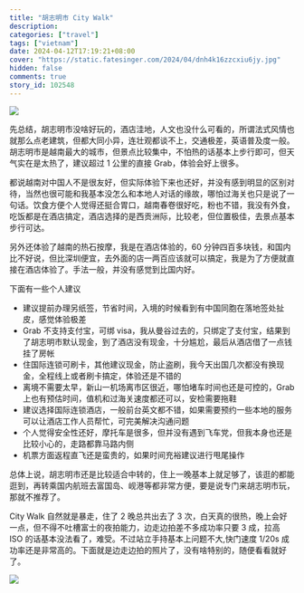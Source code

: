 ```yaml
---
title: "胡志明市 City Walk"
description:
categories: ["travel"]
tags: ["vietnam"]
date: 2024-04-12T17:19:21+08:00
cover: "https://static.fatesinger.com/2024/04/dnh4k16zzcxiu6jy.jpg"
hidden: false
comments: true
story_id: 102548
---
```


![](https://static.fatesinger.com/2024/04/dnh4k16zzcxiu6jy.jpg)

先总结，胡志明市没啥好玩的，酒店洼地，人文也没什么可看的，所谓法式风情也就那么点老建筑，但都大同小异，连壮观都谈不上，交通极差，英语普及度一般。胡志明市是越南最大的城市，但景点比较集中，不怕热的话基本上步行即可，但天气实在是太热了，建议超过 1 公里的直接 Grab，体验会好上很多。

都说越南对中国人不是很友好，但实际体验下来也还好，并没有感到明显的区别对待，当然也很可能和我基本没怎么和本地人对话的缘故，哪怕过海关也只是说了一句话。饮食方便个人觉得还挺合胃口，越南春卷很好吃，粉也不错，我没有外食，吃饭都是在酒店搞定，酒店选择的是西贡洲际，比较老，但位置极佳，去景点基本步行可达。

另外还体验了越南的热石按摩，我是在酒店体验的，60 分钟四百多块钱，和国内比不好说，但比深圳便宜，去外面的店一两百应该就可以搞定，我是为了方便就直接在酒店体验了。手法一般，并没有感觉到比国内好。

下面有一些个人建议

-   建议提前办理另纸签，节省时间，入境的时候看到有中国同胞在落地签处扯皮，感觉体验极差
-   Grab 不支持支付宝，可绑 visa，我从曼谷过去的，只绑定了支付宝，结果到了胡志明市默认现金，到了酒店没有现金，十分尴尬，最后从酒店借了一点钱挂了房帐
-   住国际连锁可刷卡，其他建议现金，防止盗刷，我今天出国几次都没有换现金，全程线上或者刷卡搞定，体验还是不错的
-   离境不需要太早，新山一机场离市区很近，哪怕堵车时间也还是可控的，Grab 上也有预估时间，值机和过海关速度都还可以，安检需要拖鞋
-   建议选择国际连锁酒店，一般前台英文都不错，如果需要预约一些本地的服务可以让酒店工作人员帮忙，可完美解决沟通问题
-   个人觉得安全性还好，摩托车是很多，但并没有遇到飞车党，但我本身也还是比较小心的，走路都靠马路内侧
-   机票方面返程直飞还是蛮贵的，如果时间充裕建议进行甩尾操作

总体上说，胡志明市还是比较适合中转的，住上一晚基本上就足够了，该逛的都能逛到，再转乘国内航班去富国岛、岘港等都非常方便，要是说专门来胡志明市玩，那就不推荐了。

City Walk 自然就是暴走，住了 2 晚总共出去了 3 次，白天真的很热，晚上会好一点，但不得不吐槽富士的夜拍能力，边走边拍差不多成功率只要 3 成，拉高 ISO 的话基本没法看了，难受。不过站立手持基本上问题不大,快门速度 1/20s 成功率还是非常高的。下面就是边走边拍的照片了，没有啥特别的，随便看看就好了。

![](https://static.fatesinger.com/2024/04/x2pr0ulf4zrnu1yk.jpg)
